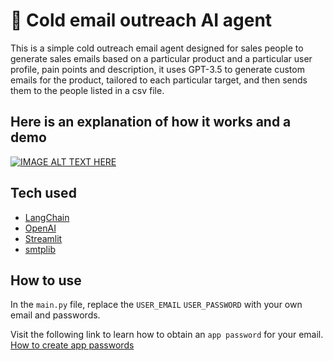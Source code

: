 # 📨 Cold email outreach AI agent

This is a simple cold outreach email agent designed for sales people to generate sales emails based on a particular product 
and a particular user profile, pain points and description, it uses GPT-3.5 to generate custom emails for the product, tailored 
to each particular target, and then sends them to the people listed in a csv file.

## Here is an explanation of how it works and a demo 

[![IMAGE ALT TEXT HERE](https://img.youtube.com/vi/7t_dvpafawg/0.jpg)](https://www.youtube.com/watch?v=7t_dvpafawg)
## Tech used
- [LangChain](https://www.langchain.com/)
- [OpenAI](https://platform.openai.com/docs/models)
- [Streamlit](https://streamlit.io/)
- [smtplib](https://docs.python.org/3/library/smtplib.html)

## How to use
In the `main.py` file, replace the `USER_EMAIL` `USER_PASSWORD` with your own email and passwords.

Visit the following link to learn how to obtain an `app password` for your email. [How to create app passwords](https://knowledge.workspace.google.com/kb/how-to-create-app-passwords-000009237)
